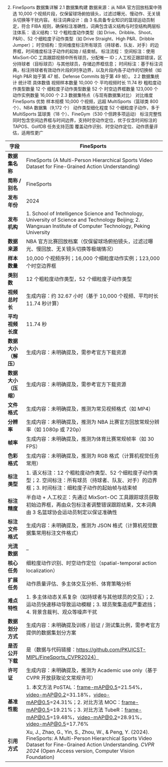 2. FineSports 数据集详解
2.1 数据集构建
数据来源：从 NBA 官方回放档案中筛选 10,000 个视频片段，仅保留球场俯拍镜头，过滤过曝光、慢动作、无关镜头切换等干扰内容。
标注词典设计：由 3 名具备专业知识的篮球运动员制定，符合 FIBA 规则，确保标注准确性，词典包含语义结构与时空结构两层标注体系：
语义结构：12 个粗粒度动作类型（如 Drive、Dribble、Shoot、P&R）、52 个细粒度子动作类型（如 Drive Straight、High P&R、Dribble Jumper）；
时空结构：空间维度标注所有球员（持球者、队友、对手）的边界框，时间维度标注子动作的起始 / 结束帧。
标注流程：
空间标注：使用 MixSort-OC 工具跟踪视频中所有球员，分配唯一 ID；人工校正跟踪错误，区分持球者（目标球员）与其他球员，存储边界框信息；
时间标注：基于标注词典，标注持球者有效动作片段的时序边界，以及片段内各子动作的切换帧（如 High P&R 始于第 47 帧、Defense Commits 始于第 49 帧）。
2.2 数据集统计
统计项	具体数值
视频样本数量	10,000 个
平均视频时长	11.74 秒
粗粒度动作类型数量	12 个
细粒度子动作类型数量	52 个
时空边界框数量	123,000 个
动作实例数量	16,000 个
2.3 数据集特点（与现有数据集对比）
对比维度	FineSports 优势
样本规模	10,000 个视频，远超 MultiSports（篮球类 800 个）、NBA 数据集（9,172 个）
动作类型细化程度	52 个细粒度子动作，多于 MultiSports 篮球类（18 个）、FineGym（530 个但跨多项运动）
标注完整性	同时包含空间边界框与时间边界，支持时空动作定位，优于仅含时间标注的 TAPOS、GolfDB
任务支持范围	覆盖动作识别、时空动作定位、动作质量评估，适用性更广


| 字段                 | **FineSports**                                               |
| -------------------- | ------------------------------------------------------------ |
| **数据集名称**       | FineSports (A Multi-Person Hierarchical Sports Video Dataset for Fine-Grained Action Understanding) |
| **简称 / 别名**      | FineSports                                                   |
| **发布年份**         | 2024                                                         |
| **发布机构**         | 1. School of Intelligence Science and Technology, University of Science and Technology Beijing; 2. Wangxuan Institute of Computer Technology, Peking University |
| **数据来源**         | NBA 官方比赛回放档案（仅保留球场俯拍镜头，过滤过曝光、慢回放、无关镜头切换等极端情况） |
| **样本数量**         | 10,000 个视频序列；16,000 个细粒度动作实例；123,000 个时空边界框 |
| **类别数**           | 12 个粗粒度动作类型，52 个细粒度子动作类型                   |
| **视频总时长**       | 生成内容：约 32.67 小时（基于 10,000 个视频、平均时长 11.74 秒计算） |
| **平均视频长度**     | 11.74 秒                                                     |
| **数据大小（解压）** | 生成内容：未明确提及，需参考官方下载资源                     |
| **数据大小（压缩）** | 生成内容：未明确提及，需参考官方下载资源                     |
| **文件格式**         | 生成内容：未明确提及，推测为常见视频格式（如 MP4）           |
| **分辨率**           | 生成内容：未明确提及，推测为 NBA 比赛官方回放常规分辨率（如 1080p 或 720p） |
| **帧率**             | 生成内容：未明确提及，推测为体育比赛常规帧率（如 30 FPS）    |
| **色彩格式**         | 生成内容：未明确提及，推测为 RGB 格式（计算机视觉任务常用）  |
| **标注类型**         | 1. 语义标注：12 个粗粒度动作类型、52 个细粒度子动作类型；2. 空间标注：所有球员（持球者、队友、对手）的边界框；3. 时间标注：细粒度子动作的起始帧与结束帧 |
| **标注精度**         | 半自动 + 人工校正：先通过 MixSort-OC 工具跟踪球员获取初始边界框，再由众包标注者调整错误跟踪结果，文本词典由 3 名篮球协会运动员制定以保证准确性 |
| **标注文件格式**     | 生成内容：未明确提及，推测为 JSON 格式（计算机视觉数据集常用标注文件格式） |
| **光流数据**         | –                                                            |
| **核心任务**         | 细粒度动作识别、时空动作定位（spatial-temporal action localization） |
| **扩展任务**         | 动作质量评估、多主体交互分析、体育策略分析                   |
| **难点特性**         | 1. 多主体动态关系复杂（如持球者与其他球员的交互）；2. 运动员快速移动导致运动模糊；3. 球员聚集造成严重遮挡；4. 背景含裁判、观众等噪声干扰 |
| **数据划分方式**     | 生成内容：未明确提及训练 / 验证 / 测试集比例，需参考官方提供的数据集划分方案 |
| **是否公开下载**     | 是（数据与代码链接：https://github.com/PKUICST-MIPL/FineSports_CVPR2024） |
| **许可证**           | 生成内容：未明确提及，推测为 Academic use only（基于 CVPR 开放获取论文常规许可） |
| **基准性能**         | 1. 本文方法 PoSTAL：frame-mAP@0.5=21.54%，video-mAP@0.2=31.18%，video-mAP@0.5=24.31%；2. 对比方法 MOC：frame-mAP@0.5=19.21%；3. 对比方法 TubeR：frame-mAP@0.5=19.48%，video-mAP@0.2=28.91%，video-mAP@0.5=17.76% |
| **引用方式**         | Xu, J., Zhao, G., Yin, S., Zhou, W., & Peng, Y. (2024). FineSports: A Multi-Person Hierarchical Sports Video Dataset for Fine-Grained Action Understanding. *CVPR 2024* (Open Access version, Computer Vision Foundation) |